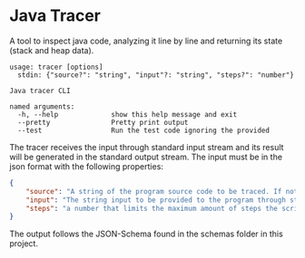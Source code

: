 # Java Tracer

A tool to inspect java code, analyzing it line by line and returning its state (stack and heap data).

```
usage: tracer [options]
  stdin: {"source?": "string", "input"?: "string", "steps?": "number"}

Java tracer CLI

named arguments:
  -h, --help             show this help message and exit
  --pretty               Pretty print output
  --test                 Run the test code ignoring the provided
```
The tracer receives the input through standard input stream and its result will be generated in the standard output stream.
The input must be in the json format with the following properties:
```json
{
    "source": "A string of the program source code to be traced. If not provided, the tracer will use an empty string.",
    "input": "The string input to be provided to the program through stdin. It is optional, but the program may get stuck (finishing the tracing process) if not enough input is provided.",
    "steps": "a number that limits the maximum amount of steps the script can execute. It considers only steps in the provided script, API calls from other modules are not count."
}
```

The output follows the JSON-Schema found in the schemas folder in this project.